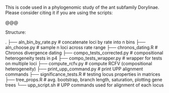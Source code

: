 This is code used in a phylogenomic study of the ant subfamily Dorylinae. Please consider citing it if you are using the scripts:

@@@

Structure:


.
├── aln_bin_by_rate.py 			# concatenate loci by rate into n bins
├── aln_choose.py 				# sample n loci across rate range
├── chronos_dating.R 			# Chronos divergence dating
├── compo_tests_corrected.py 	# compositional heterogeneity tests in p4
├── compo_tests_wrapper.py 		# wrapper for tests on multiple loci
├── compute_rcfv.py 			# compute RCFV (compositional heterogeneity)
├── print_upp_command.py 		# print UPP alignment commands
├── significance_tests.R 		# testing locus properties in matrices
├── tree_props.R 				# avg. bootstrap, branch length, saturation, plotting gene trees
└── upp_script.sh 				# UPP commands used for alignment of each locus
